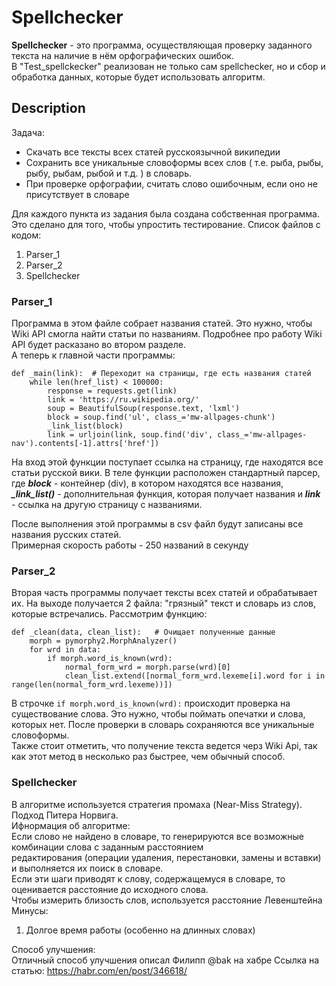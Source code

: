 # Spellchecker
**Spellchecker** - это программа, осуществляющая проверку заданного текста на наличие в нём орфографических ошибок.  
В "Test_spellckecker" реализован не только сам spellchecker, но и сбор и обработка данных, которые будет использовать алгоритм.
## Description
Задача:
- Скачать все тексты всех статей русскоязычной википедии
- Сохранить все уникальные словоформы всех слов ( т.е. рыба, рыбы, рыбу, рыбам, рыбой и т.д. ) в словарь.   
- При проверке орфографии, считать слово ошибочным, если оно не присутствует в словаре

Для каждого пункта из задания была создана собственная программа. Это сделано для того, чтобы упростить тестирование.
Список файлов с кодом:
1. Parser_1
2. Parser_2
3. Spellchecker

### Parser_1
Программа в этом файле собрает названия статей. Это нужно, чтобы Wiki API смогла найти статьи по названиям. Подробнее про работу Wiki API будет расказано во втором разделе.  
А теперь к главной части программы:
```
def _main(link):  # Переходит на страницы, где есть названия статей
    while len(href_list) < 100000:
        response = requests.get(link)
        link = 'https://ru.wikipedia.org/'
        soup = BeautifulSoup(response.text, 'lxml')
        block = soup.find('ul', class_='mw-allpages-chunk')
        _link_list(block)
        link = urljoin(link, soup.find('div', class_='mw-allpages-nav').contents[-1].attrs['href'])
```
На вход этой функции поступает ссылка на страницу, где находятся все статьи русской вики. В теле функции расположен стандартный парсер, где  ***block*** - контейнер (div), в котором находятся все названия, ***_link_list()*** - дополнительная функция, которая получает названия и ***link*** - ссылка на другую страницу с названиями.  

После выполнения этой программы в csv файл будут записаны все названия русских статей.  
Примерная скорость работы - 250 названий в секунду

### Parser_2

Вторая часть программы получает тексты всех статей и обрабатывает их. На выходе получается 2 файла: "грязный" текст и словарь из слов, которые встречались.
Рассмотрим функцию:
```
def _clean(data, clean_list):   # Очищает полученные данные
    morph = pymorphy2.MorphAnalyzer()
    for wrd in data:
        if morph.word_is_known(wrd):
            normal_form_wrd = morph.parse(wrd)[0]
            clean_list.extend([normal_form_wrd.lexeme[i].word for i in range(len(normal_form_wrd.lexeme))])
```
В строчке ``` if morph.word_is_known(wrd): ``` происходит проверка на существование слова. Это нужно, чтобы поймать опечатки и слова, которых нет. После проверки в словарь сохраняются все уникальные словоформы.  
Также стоит отметить, что получение текста ведется черз Wiki Api, так как этот метод в несколько раз быстрее, чем обычный способ.

### Spellchecker

 
В алгоритме используется стратегия промаха (Near-Miss Strategy). Подход Питера Норвига.  
Ифнормация об алгоритме:  
  Если слово не найдено в словаре, то генерируются все возможные комбинации слова с заданным расстоянием  
  редактирования (операции удаления, перестановки, замены и вставки) и выполняется их поиск в словаре.   
  Если эти шаги приводят к слову, содержащемуся в словаре, то оценивается расстояние до исходного слова.   
  Чтобы измерить близость слов, используется расстояние Левенштейна  
Минусы:  
   1) Долгое время работы (особенно на длинных словах)  

Способ улучшения:  
Отличный способ улучшения описал Филипп @bak на хабре
Ссылка на статью: https://habr.com/en/post/346618/






